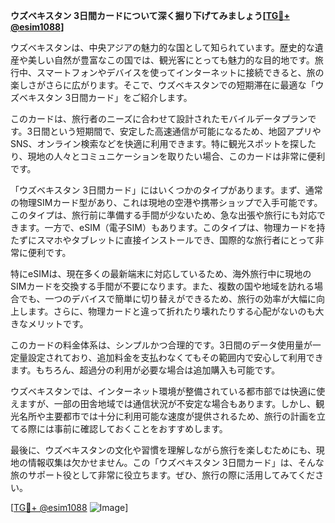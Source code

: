 **ウズベキスタン 3日間カードについて深く掘り下げてみましょう[[TG💪+ @esim1088](https://t.me/s/esim1088)]**

ウズベキスタンは、中央アジアの魅力的な国として知られています。歴史的な遺産や美しい自然が豊富なこの国では、観光客にとっても魅力的な目的地です。旅行中、スマートフォンやデバイスを使ってインターネットに接続できると、旅の楽しさがさらに広がります。そこで、ウズベキスタンでの短期滞在に最適な「ウズベキスタン 3日間カード」をご紹介します。

このカードは、旅行者のニーズに合わせて設計されたモバイルデータプランです。3日間という短期間で、安定した高速通信が可能になるため、地図アプリやSNS、オンライン検索などを快適に利用できます。特に観光スポットを探したり、現地の人々とコミュニケーションを取りたい場合、このカードは非常に便利です。

「ウズベキスタン 3日間カード」にはいくつかのタイプがあります。まず、通常の物理SIMカード型があり、これは現地の空港や携帯ショップで入手可能です。このタイプは、旅行前に準備する手間が少ないため、急な出張や旅行にも対応できます。一方で、eSIM（電子SIM）もあります。このタイプは、物理カードを持たずにスマホやタブレットに直接インストールでき、国際的な旅行者にとって非常に便利です。

特にeSIMは、現在多くの最新端末に対応しているため、海外旅行中に現地のSIMカードを交換する手間が不要になります。また、複数の国や地域を訪れる場合でも、一つのデバイスで簡単に切り替えができるため、旅行の効率が大幅に向上します。さらに、物理カードと違って折れたり壊れたりする心配がないのも大きなメリットです。

このカードの料金体系は、シンプルかつ合理的です。3日間のデータ使用量が一定量設定されており、追加料金を支払わなくてもその範囲内で安心して利用できます。もちろん、超過分の利用が必要な場合は追加購入も可能です。

ウズベキスタンでは、インターネット環境が整備されている都市部では快適に使えますが、一部の田舎地域では通信状況が不安定な場合もあります。しかし、観光名所や主要都市では十分に利用可能な速度が提供されるため、旅行の計画を立てる際には事前に確認しておくことをおすすめします。

最後に、ウズベキスタンの文化や習慣を理解しながら旅行を楽しむためにも、現地の情報収集は欠かせません。この「ウズベキスタン 3日間カード」は、そんな旅のサポート役として非常に役立ちます。ぜひ、旅行の際に活用してみてください。

[[TG💪+ @esim1088](https://t.me/s/esim1088) ![Image](https://i.postimg.cc/Y0z9fWf4/image.png)]